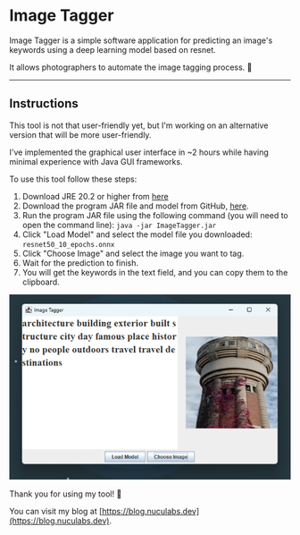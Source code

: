# Image Tagger

Image Tagger is a simple software application for predicting an image's keywords using a deep learning model based on resnet.

It allows photographers to automate the image tagging process. 📸

---

## Instructions

This tool is not that user-friendly yet, but I'm working on an alternative version that will be more user-friendly.

I've implemented the graphical user interface in ~2 hours while having minimal experience with Java GUI frameworks.

To use this tool follow these steps:

1. Download JRE 20.2 or higher from [here](https://www.oracle.com/java/technologies/downloads/#java20)
2. Download the program JAR file and model from GitHub, [here](#todo).
3. Run the program JAR file using the following command (you will need to open the command line): `java -jar ImageTagger.jar`
4. Click "Load Model" and select the model file you downloaded: `resnet50_10_epochs.onnx`
5. Click "Choose Image" and select the image you want to tag.
6. Wait for the prediction to finish.
7. You will get the keywords in the text field, and you can copy them to the clipboard.

![Image Tagger](./preview.png)

Thank you for using my tool! 🙏

You can visit my blog at [https://blog.nuculabs.dev](https://blog.nuculabs.dev).
